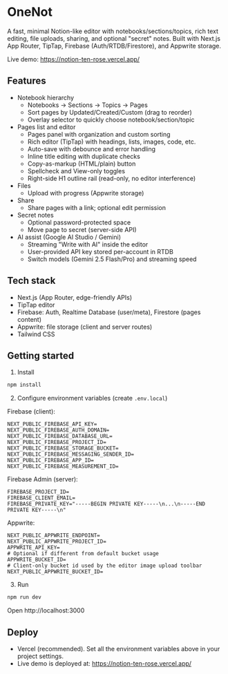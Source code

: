 # OneNot

A fast, minimal Notion-like editor with notebooks/sections/topics, rich text editing, file uploads, sharing, and optional "secret" notes. Built with Next.js App Router, TipTap, Firebase (Auth/RTDB/Firestore), and Appwrite storage.

Live demo: https://notion-ten-rose.vercel.app/

## Features

- Notebook hierarchy
	- Notebooks → Sections → Topics → Pages
	- Sort pages by Updated/Created/Custom (drag to reorder)
	- Overlay selector to quickly choose notebook/section/topic
- Pages list and editor
	- Pages panel with organization and custom sorting
	- Rich editor (TipTap) with headings, lists, images, code, etc.
	- Auto-save with debounce and error handling
	- Inline title editing with duplicate checks
	- Copy-as-markup (HTML/plain) button
	- Spellcheck and View-only toggles
	- Right-side H1 outline rail (read-only, no editor interference)
- Files
	- Upload with progress (Appwrite storage)
- Share
	- Share pages with a link; optional edit permission
- Secret notes
	- Optional password-protected space
	- Move page to secret (server-side API)
- AI assist (Google AI Studio / Gemini)
	- Streaming "Write with AI" inside the editor
	- User-provided API key stored per-account in RTDB
	- Switch models (Gemini 2.5 Flash/Pro) and streaming speed

## Tech stack

- Next.js (App Router, edge-friendly APIs)
- TipTap editor
- Firebase: Auth, Realtime Database (user/meta), Firestore (pages content)
- Appwrite: file storage (client and server routes)
- Tailwind CSS

## Getting started

1) Install

```bash
npm install
```

2) Configure environment variables (create `.env.local`)

Firebase (client):

```
NEXT_PUBLIC_FIREBASE_API_KEY=
NEXT_PUBLIC_FIREBASE_AUTH_DOMAIN=
NEXT_PUBLIC_FIREBASE_DATABASE_URL=
NEXT_PUBLIC_FIREBASE_PROJECT_ID=
NEXT_PUBLIC_FIREBASE_STORAGE_BUCKET=
NEXT_PUBLIC_FIREBASE_MESSAGING_SENDER_ID=
NEXT_PUBLIC_FIREBASE_APP_ID=
NEXT_PUBLIC_FIREBASE_MEASUREMENT_ID=
```

Firebase Admin (server):

```
FIREBASE_PROJECT_ID=
FIREBASE_CLIENT_EMAIL=
FIREBASE_PRIVATE_KEY="-----BEGIN PRIVATE KEY-----\n...\n-----END PRIVATE KEY-----\n"
```

Appwrite:

```
NEXT_PUBLIC_APPWRITE_ENDPOINT=
NEXT_PUBLIC_APPWRITE_PROJECT_ID=
APPWRITE_API_KEY=
# Optional if different from default bucket usage
APPWRITE_BUCKET_ID=
# Client-only bucket id used by the editor image upload toolbar
NEXT_PUBLIC_APPWRITE_BUCKET_ID=
```

3) Run

```bash
npm run dev
```

Open http://localhost:3000

## Deploy

- Vercel (recommended). Set all the environment variables above in your project settings.
- Live demo is deployed at: https://notion-ten-rose.vercel.app/




